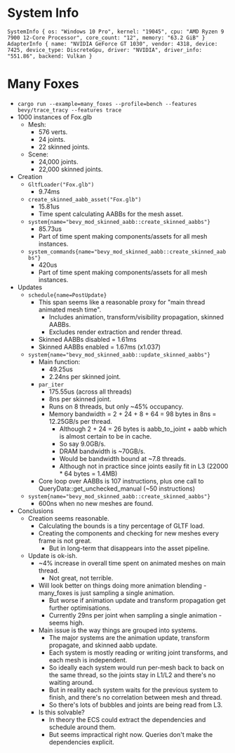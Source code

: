 # System Info

```
SystemInfo { os: "Windows 10 Pro", kernel: "19045", cpu: "AMD Ryzen 9 7900 12-Core Processor", core_count: "12", memory: "63.2 GiB" }        
AdapterInfo { name: "NVIDIA GeForce GT 1030", vendor: 4318, device: 7425, device_type: DiscreteGpu, driver: "NVIDIA", driver_info: "551.86", backend: Vulkan }
```


# Many Foxes
- `cargo run --example=many_foxes --profile=bench --features bevy/trace_tracy --features trace`
- 1000 instances of Fox.glb
    - Mesh:
        - 576 verts.
        - 24 joints.
        - 22 skinned joints.
	- Scene:
    	- 24,000 joints.
    	- 22,000 skinned joints.
- Creation
	- `GltfLoader("Fox.glb")`
    	- 9.74ms
	- `create_skinned_aabb_asset("Fox.glb")`
    	- 15.81us
		- Time spent calculating AABBs for the mesh asset.
	- `system{name="bevy_mod_skinned_aabb::create_skinned_aabbs"}`
    	- 85.73us
		- Part of time spent making components/assets for all mesh instances.
	- `system_commands{name="bevy_mod_skinned_aabb::create_skinned_aabbs"}`
    	- 420us
		- Part of time spent making components/assets for all mesh instances.
- Updates
	- `schedule{name=PostUpdate}`
		- This span seems like a reasonable proxy for "main thread animated mesh time".
			- Includes animation, transform/visibility propagation, skinned AABBs.
			- Excludes render extraction and render thread.
		- Skinned AABBs disabled = 1.61ms
		- Skinned AABBs enabled = 1.67ms (x1.037)
	- `system{name="bevy_mod_skinned_aabb::update_skinned_aabbs"}` 
    	- Main function:
        	- 49.25us
        	- 2.24ns per skinned joint.
		- `par_iter`
    		- 175.55us (across all threads)
			- 8ns per skinned joint.
    		- Runs on 8 threads, but only ~45% occupancy.
            - Memory bandwidth = 2 + 24 + 8 + 64  = 98 bytes in 8ns = 12.25GB/s per thread.
                - Although 2 + 24 = 26 bytes is aabb_to_joint + aabb which is almost certain to be in cache.
                - So say 9.0GB/s.
                - DRAM bandwidth is ~70GB/s.
                - Would be bandwidth bound at ~7.8 threads.
                - Although not in practice since joints easily fit in L3 (22000 * 64 bytes = 1.4MB)
        - Core loop over AABBs is 107 instructions, plus one call to QueryData::get_unchecked_manual (~50 instructions)
	- `system{name="bevy_mod_skinned_aabb::create_skinned_aabbs"}`
        - 600ns when no new meshes are found.
- Conclusions
    - Creation seems reasonable.
        - Calculating the bounds is a tiny percentage of GLTF load.
        - Creating the components and checking for new meshes every frame is not great.
            - But in long-term that disappears into the asset pipeline.
    - Update is ok-ish.
        - ~4% increase in overall time spent on animated meshes on main thread.
            - Not great, not terrible.
        - Will look better on things doing more animation blending - many_foxes is just sampling a single animation.
            - But worse if animation update and transform propagation get further optimisations.
            - Currently 29ns per joint when sampling a single animation - seems high.
        - Main issue is the way things are grouped into systems.
            - The major systems are the animation update, transform propagate, and skinned aabb update.
            - Each system is mostly reading or writing joint transforms, and each mesh is independent.
            - So ideally each system would run per-mesh back to back on the same thread, so the joints stay in L1/L2 and there's no waiting around.
            - But in reality each system waits for the previous system to finish, and there's no correlation between mesh and thread.
            - So there's lots of bubbles and joints are being read from L3.
        - Is this solvable?
            - In theory the ECS could extract the dependencies and schedule around them.
            - But seems impractical right now. Queries don't make the dependencies explicit.
